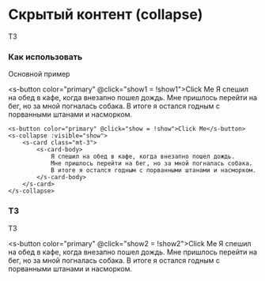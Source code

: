 # Скрытый контент (collapse)

ТЗ

### Как использовать
Основной пример

<s-button color="primary" @click="show1 = !show1">Click Me</s-button>
<s-collapse :visible="show1">
    <s-card class="mt-3">
        <s-card-body>
            Я спешил на обед в кафе, когда внезапно пошел дождь. 
            Мне пришлось перейти на бег, но за мной погналась собака.
            В итоге я остался годным с порванными штанами и насморком.
        </s-card-body>
    </s-card>
</s-collapse>


``` vue
<s-button color="primary" @click="show = !show">Click Me</s-button>
<s-collapse :visible="show">
    <s-card class="mt-3">
        <s-card-body>
            Я спешил на обед в кафе, когда внезапно пошел дождь. 
            Мне пришлось перейти на бег, но за мной погналась собака.
            В итоге я остался годным с порванными штанами и насморком.
        </s-card-body>
    </s-card>
</s-collapse>
```

### ТЗ
ТЗ

<s-button color="primary" @click="show2 = !show2">Click Me</s-button>
<s-collapse :visible="show2" horizontal>
    <s-card class="mt-3" style="width: 300px">
        <s-card-body>
            Я спешил на обед в кафе, когда внезапно пошел дождь.
            Мне пришлось перейти на бег, но за мной погналась собака.
            В итоге я остался годным с порванными штанами и насморком.
        </s-card-body>
    </s-card>
</s-collapse>

<script>
  export default {
    data() {
      return { 
        show1: false,
        show2: false
      }
    }
  }
</script>
